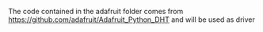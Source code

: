 The code contained in the adafruit folder comes from https://github.com/adafruit/Adafruit_Python_DHT and will be used as driver